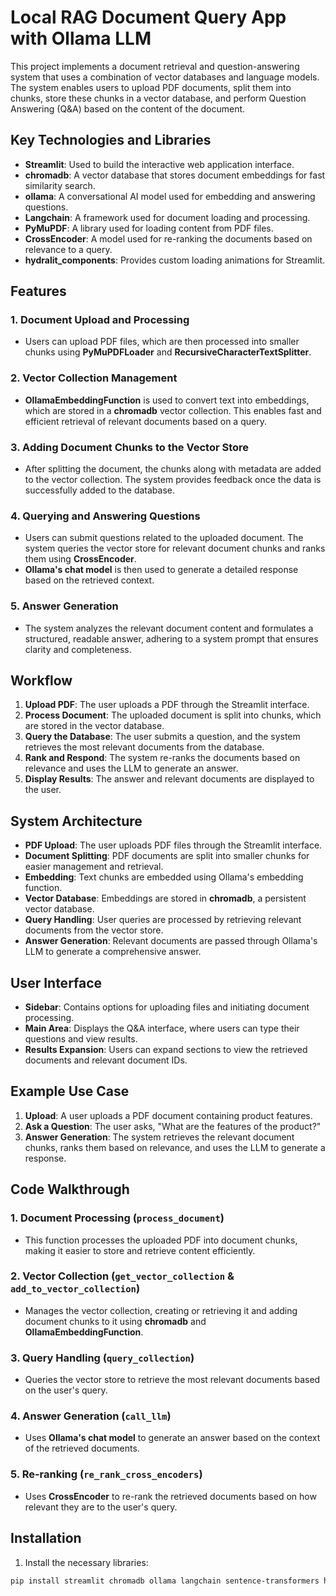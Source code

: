 # Local RAG Document Query App with Ollama LLM

This project implements a document retrieval and question-answering system that uses a combination of vector databases and language models. The system enables users to upload PDF documents, split them into chunks, store these chunks in a vector database, and perform Question Answering (Q&A) based on the content of the document.

## Key Technologies and Libraries

- **Streamlit**: Used to build the interactive web application interface.
- **chromadb**: A vector database that stores document embeddings for fast similarity search.
- **ollama**: A conversational AI model used for embedding and answering questions.
- **Langchain**: A framework used for document loading and processing.
- **PyMuPDF**: A library used for loading content from PDF files.
- **CrossEncoder**: A model used for re-ranking the documents based on relevance to a query.
- **hydralit_components**: Provides custom loading animations for Streamlit.

## Features

### 1. Document Upload and Processing
- Users can upload PDF files, which are then processed into smaller chunks using **PyMuPDFLoader** and **RecursiveCharacterTextSplitter**.
  
### 2. Vector Collection Management
- **OllamaEmbeddingFunction** is used to convert text into embeddings, which are stored in a **chromadb** vector collection. This enables fast and efficient retrieval of relevant documents based on a query.

### 3. Adding Document Chunks to the Vector Store
- After splitting the document, the chunks along with metadata are added to the vector collection. The system provides feedback once the data is successfully added to the database.

### 4. Querying and Answering Questions
- Users can submit questions related to the uploaded document. The system queries the vector store for relevant document chunks and ranks them using **CrossEncoder**.
- **Ollama's chat model** is then used to generate a detailed response based on the retrieved context.

### 5. Answer Generation
- The system analyzes the relevant document content and formulates a structured, readable answer, adhering to a system prompt that ensures clarity and completeness.

## Workflow

1. **Upload PDF**: The user uploads a PDF through the Streamlit interface.
2. **Process Document**: The uploaded document is split into chunks, which are stored in the vector database.
3. **Query the Database**: The user submits a question, and the system retrieves the most relevant documents from the database.
4. **Rank and Respond**: The system re-ranks the documents based on relevance and uses the LLM to generate an answer.
5. **Display Results**: The answer and relevant documents are displayed to the user.

## System Architecture

- **PDF Upload**: The user uploads PDF files through the Streamlit interface.
- **Document Splitting**: PDF documents are split into smaller chunks for easier management and retrieval.
- **Embedding**: Text chunks are embedded using Ollama's embedding function.
- **Vector Database**: Embeddings are stored in **chromadb**, a persistent vector database.
- **Query Handling**: User queries are processed by retrieving relevant documents from the vector store.
- **Answer Generation**: Relevant documents are passed through Ollama's LLM to generate a comprehensive answer.

## User Interface

- **Sidebar**: Contains options for uploading files and initiating document processing.
- **Main Area**: Displays the Q&A interface, where users can type their questions and view results.
- **Results Expansion**: Users can expand sections to view the retrieved documents and relevant document IDs.

## Example Use Case

1. **Upload**: A user uploads a PDF document containing product features.
2. **Ask a Question**: The user asks, "What are the features of the product?"
3. **Answer Generation**: The system retrieves the relevant document chunks, ranks them based on relevance, and uses the LLM to generate a response.

## Code Walkthrough

### 1. Document Processing (`process_document`)
- This function processes the uploaded PDF into document chunks, making it easier to store and retrieve content efficiently.

### 2. Vector Collection (`get_vector_collection` & `add_to_vector_collection`)
- Manages the vector collection, creating or retrieving it and adding document chunks to it using **chromadb** and **OllamaEmbeddingFunction**.

### 3. Query Handling (`query_collection`)
- Queries the vector store to retrieve the most relevant documents based on the user's query.

### 4. Answer Generation (`call_llm`)
- Uses **Ollama's chat model** to generate an answer based on the context of the retrieved documents.

### 5. Re-ranking (`re_rank_cross_encoders`)
- Uses **CrossEncoder** to re-rank the retrieved documents based on how relevant they are to the user's query.

## Installation

1. Install the necessary libraries:

```bash
pip install streamlit chromadb ollama langchain sentence-transformers hydralit-components
